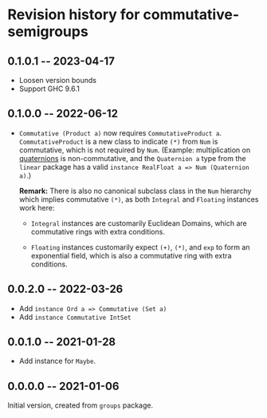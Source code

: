 # Revision history for commutative-semigroups

## 0.1.0.1 -- 2023-04-17

- Loosen version bounds
- Support GHC 9.6.1

## 0.1.0.0 -- 2022-06-12

- `Commutative (Product a)` now requires `CommutativeProduct a`.
  `CommutativeProduct` is a new class to indicate `(*)` from `Num` is
  commutative, which is not required by `Num`. (Example:
  multiplication on
  [quaternions](https://en.wikipedia.org/wiki/Quaternion) is
  non-commutative, and the `Quaternion a` type from the `linear`
  package has a valid `instance RealFloat a => Num (Quaternion a)`.)

  **Remark:** There is also no canonical subclass class in the `Num`
  hierarchy which implies commutative `(*)`, as both `Integral` and
  `Floating` instances work here:

  - `Integral` instances are customarily Euclidean Domains, which are
    commutative rings with extra conditions.

  - `Floating` instances customarily expect `(+)`, `(*)`, and `exp` to
    form an exponential field, which is also a commutative ring with
    extra conditions.

## 0.0.2.0 -- 2022-03-26

- Add `instance Ord a => Commutative (Set a)`
- Add `instance Commutative IntSet`

## 0.0.1.0 -- 2021-01-28

- Add instance for `Maybe`.

## 0.0.0.0 -- 2021-01-06

Initial version, created from `groups` package.
